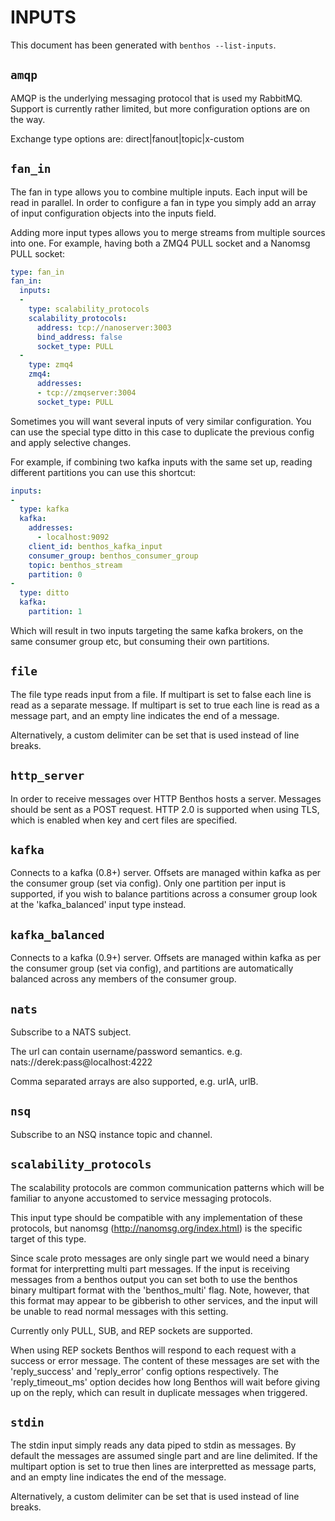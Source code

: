 INPUTS
======

This document has been generated with `benthos --list-inputs`.

## `amqp`

AMQP is the underlying messaging protocol that is used my RabbitMQ. Support is
currently rather limited, but more configuration options are on the way.

Exchange type options are: direct|fanout|topic|x-custom

## `fan_in`

The fan in type allows you to combine multiple inputs. Each input will be read
in parallel. In order to configure a fan in type you simply add an array of
input configuration objects into the inputs field.

Adding more input types allows you to merge streams from multiple sources into
one. For example, having both a ZMQ4 PULL socket and a Nanomsg PULL socket:

``` yaml
type: fan_in
fan_in:
  inputs:
  -
    type: scalability_protocols
    scalability_protocols:
      address: tcp://nanoserver:3003
      bind_address: false
      socket_type: PULL
  -
    type: zmq4
    zmq4:
      addresses:
      - tcp://zmqserver:3004
      socket_type: PULL
```

Sometimes you will want several inputs of very similar configuration. You can
use the special type ditto in this case to duplicate the previous config and
apply selective changes.

For example, if combining two kafka inputs with the same set up, reading
different partitions you can use this shortcut:

``` yaml
inputs:
-
  type: kafka
  kafka:
    addresses:
      - localhost:9092
    client_id: benthos_kafka_input
    consumer_group: benthos_consumer_group
    topic: benthos_stream
    partition: 0
-
  type: ditto
  kafka:
    partition: 1
```

Which will result in two inputs targeting the same kafka brokers, on the same
consumer group etc, but consuming their own partitions.

## `file`

The file type reads input from a file. If multipart is set to false each line
is read as a separate message. If multipart is set to true each line is read as
a message part, and an empty line indicates the end of a message.

Alternatively, a custom delimiter can be set that is used instead of line
breaks.

## `http_server`

In order to receive messages over HTTP Benthos hosts a server. Messages should
be sent as a POST request. HTTP 2.0 is supported when using TLS, which is
enabled when key and cert files are specified.

## `kafka`

Connects to a kafka (0.8+) server. Offsets are managed within kafka as per the
consumer group (set via config). Only one partition per input is supported, if
you wish to balance partitions across a consumer group look at the
'kafka_balanced' input type instead.

## `kafka_balanced`

Connects to a kafka (0.9+) server. Offsets are managed within kafka as per the
consumer group (set via config), and partitions are automatically balanced
across any members of the consumer group.

## `nats`

Subscribe to a NATS subject.

The url can contain username/password semantics. e.g.
nats://derek:pass@localhost:4222

Comma separated arrays are also supported, e.g. urlA, urlB.

## `nsq`

Subscribe to an NSQ instance topic and channel.

## `scalability_protocols`

The scalability protocols are common communication patterns which will be
familiar to anyone accustomed to service messaging protocols.

This input type should be compatible with any implementation of these protocols,
but nanomsg (http://nanomsg.org/index.html) is the specific target of this type.

Since scale proto messages are only single part we would need a binary format
for interpretting multi part messages. If the input is receiving messages from a
benthos output you can set both to use the benthos binary multipart format with
the 'benthos_multi' flag. Note, however, that this format may appear to be
gibberish to other services, and the input will be unable to read normal
messages with this setting.

Currently only PULL, SUB, and REP sockets are supported.

When using REP sockets Benthos will respond to each request with a success or
error message. The content of these messages are set with the 'reply_success'
and 'reply_error' config options respectively. The 'reply_timeout_ms' option
decides how long Benthos will wait before giving up on the reply, which can
result in duplicate messages when triggered.

## `stdin`

The stdin input simply reads any data piped to stdin as messages. By default the
messages are assumed single part and are line delimited. If the multipart option
is set to true then lines are interpretted as message parts, and an empty line
indicates the end of the message.

Alternatively, a custom delimiter can be set that is used instead of line
breaks.

